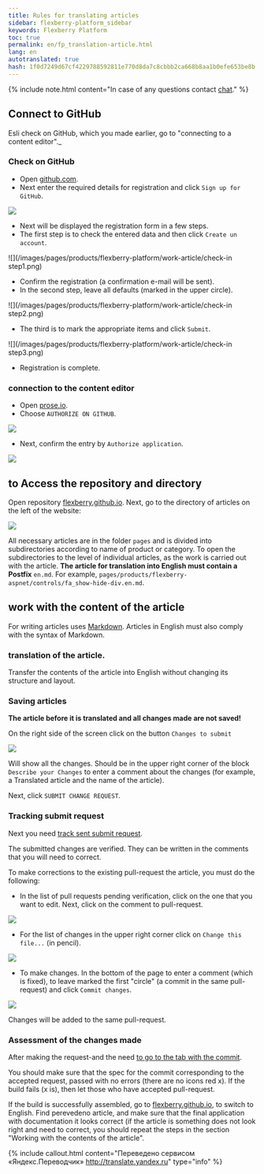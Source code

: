 ```yaml
--- 
title: Rules for translating articles 
sidebar: flexberry-platform_sidebar 
keywords: Flexberry Platform 
toc: true 
permalink: en/fp_translation-article.html 
lang: en 
autotranslated: true 
hash: 1f0d7249d67cf4229788592811e770d8da7c8cbbb2ca668b8aa1b0efe653be8b 
--- 
```


{% include note.html content="In case of any questions contact [chat](https://gitter.im/Flexberry/PlatformDevelopment)." %} 

## Connect to GitHub 

Esli check on GitHub, which you made earlier, go to "connecting to a content editor"._ 

### Check on GitHub 

* Open [github.com](https://github.com/). 
* Next enter the required details for registration and click `Sign up for GitHub`. 

![](/images/pages/products/flexberry-platform/work-article/check-in-github.png) 

* Next will be displayed the registration form in a few steps. 
* The first step is to check the entered data and then click `Create un account`. 

![](/images/pages/products/flexberry-platform/work-article/check-in step1.png) 

* Confirm the registration (a confirmation e-mail will be sent). 
* In the second step, leave all defaults (marked in the upper circle). 

![](/images/pages/products/flexberry-platform/work-article/check-in step2.png) 

* The third is to mark the appropriate items and click `Submit`. 

![](/images/pages/products/flexberry-platform/work-article/check-in step3.png) 

* Registration is complete. 

### connection to the content editor 

* Open [prose.io](http://prose.io/). 
* Choose `AUTHORIZE ON GITHUB`. 

![](/images/pages/products/flexberry-platform/work-article/open-prose-io.png) 

* Next, confirm the entry by `Authorize application`. 

![](/images/pages/products/flexberry-platform/work-article/authorize-application.png) 

## to Access the repository and directory 

Open repository [flexberry.github.io](http://prose.io/#Flexberry/flexberry.github.io). Next, go to the directory of articles on the left of the website: 

![](/images/pages/products/flexberry-platform/work-article/open-folder.png) 

All necessary articles are in the folder `pages` and is divided into subdirectories according to name of product or category. To open the subdirectories to the level of individual articles, as the work is carried out with the article. __The article for translation into English must contain a Postfix__ `en.md`. For example, `pages/products/flexberry-aspnet/controls/fa_show-hide-div.en.md`. 

## work with the content of the article 

For writing articles uses [Markdown](http://daringfireball.net/projects/markdown/). Articles in English must also comply with the syntax of Markdown. 

### translation of the article. 

Transfer the contents of the article into English without changing its structure and layout.

### Saving articles 

__The article before it is translated and all changes made are not saved!__ 

On the right side of the screen click on the button `Changes to submit` 

![](/images/pages/products/flexberry-platform/work-article/save-article.png) 

Will show all the changes. Should be in the upper right corner of the block `Describe your Changes` to enter a comment about the changes (for example, a Translated article and the name of the article). 

Next, click `SUBMIT CHANGE REQUEST`. 

### Tracking submit request 

Next you need [track sent submit request](https://github.com/Flexberry/flexberry.github.io/pulls). 

The submitted changes are verified. They can be written in the comments that you will need to correct. 

To make corrections to the existing pull-request the article, you must do the following: 

* In the list of pull requests pending verification, click on the one that you want to edit. 
Next, click on the comment to pull-request. 

![](/images/pages/products/flexberry-platform/work-article/change-pull-request1.png) 

* For the list of changes in the upper right corner click on `Change this file...` (in pencil). 

![](/images/pages/products/flexberry-platform/work-article/change-pull-request2.png) 

* To make changes. In the bottom of the page to enter a comment (which is fixed), to leave marked the first "circle" (a commit in the same pull-request) and click `Commit changes`. 

![](/images/pages/products/flexberry-platform/work-article/change-pull-request3.png) 

Changes will be added to the same pull-request. 

### Assessment of the changes made 

After making the request-and the need [to go to the tab with the commit](https://github.com/Flexberry/flexberry.github.io/commits/master). 

You should make sure that the spec for the commit corresponding to the accepted request, passed with no errors (there are no icons red x). If the build fails (x is), then let those who have accepted pull-request. 

If the build is successfully assembled, go to [flexberry.github.io](https://flexberry.github.io), to switch to English. Find perevedeno article, and make sure that the final application with documentation it looks correct (if the article is something does not look right and need to correct, you should repeat the steps in the section "Working with the contents of the article". 



{% include callout.html content="Переведено сервисом «Яндекс.Переводчик» <http://translate.yandex.ru>" type="info" %}